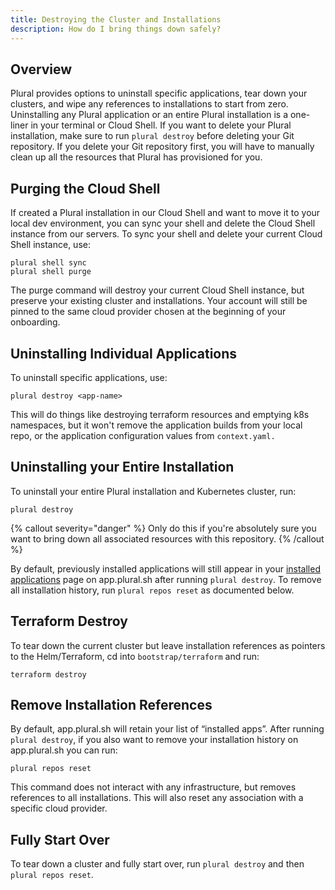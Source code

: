 ```yaml
---
title: Destroying the Cluster and Installations
description: How do I bring things down safely?
---
```


## Overview

Plural provides options to uninstall specific applications, tear down your clusters, and wipe any references to installations to start from zero. Uninstalling any Plural application or an entire Plural installation is a one-liner in your terminal or Cloud Shell. If you want to delete your Plural installation, make sure to run `plural destroy` before deleting your Git repository. If you delete your Git repository first, you will have to manually clean up all the resources that Plural has provisioned for you.&#x20;

## Purging the Cloud Shell

If created a Plural installation in our Cloud Shell and want to move it to your local dev environment, you can sync your shell and delete the Cloud Shell instance from our servers. To sync your shell and delete your current Cloud Shell instance, use:
 
 ```
 plural shell sync
 plural shell purge
 ```
 
The purge command will destroy your current Cloud Shell instance, but preserve your existing cluster and installations. Your account will still be pinned to the same cloud provider chosen at the beginning of your onboarding.

## Uninstalling Individual Applications

To uninstall specific applications, use:

```
plural destroy <app-name>
```

This will do things like destroying terraform resources and emptying k8s namespaces, but it won't remove the application builds from your local repo, or the application configuration values from `context.yaml.`

## Uninstalling your Entire Installation

To uninstall your entire Plural installation and Kubernetes cluster, run:

```
plural destroy
```

{% callout severity="danger" %}
Only do this if you're absolutely sure you want to bring down all associated resources with this repository.
{% /callout %}

By default, previously installed applications will still appear in your [installed applications](https://app.plural.sh/installed) page on app.plural.sh after running `plural destroy`. To remove all installation history, run `plural repos reset` as documented below.

## Terraform Destroy

To tear down the current cluster but leave installation references as pointers to the Helm/Terraform, cd into `bootstrap/terraform` and run:

```
terraform destroy
```

## Remove Installation References

By default, app.plural.sh will retain your list of “installed apps”. After running `plural destroy`, if you also want to remove your installation history on app.plural.sh you can run:

```
plural repos reset
```

This command does not interact with any infrastructure, but removes references to all installations. This will also reset any association with a specific cloud provider.

## Fully Start Over

To tear down a cluster and fully start over, run `plural destroy` and then `plural repos reset`.
